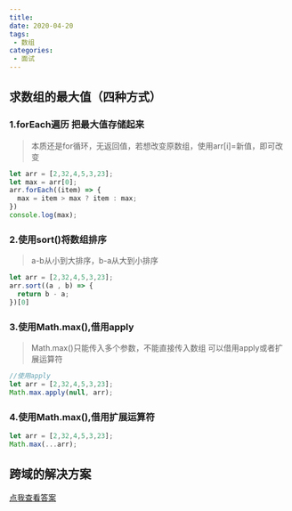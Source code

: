 ```yaml
---
title: 
date: 2020-04-20
tags:
 - 数组
categories: 
 - 面试
---
```


## 求数组的最大值（四种方式）

### 1.forEach遍历 把最大值存储起来
> 本质还是for循环，无返回值，若想改变原数组，使用arr[i]=新值，即可改变
```js
let arr = [2,32,4,5,3,23];
let max = arr[0];
arr.forEach((item) => {
  max = item > max ? item : max;
})
console.log(max);
```

### 2.使用sort()将数组排序
> a-b从小到大排序，b-a从大到小排序
```js
let arr = [2,32,4,5,3,23];
arr.sort((a , b) => {
  return b - a;
})[0]
```

### 3.使用Math.max(),借用apply
> Math.max()只能传入多个参数，不能直接传入数组
> 可以借用apply或者扩展运算符
```js
//使用apply
let arr = [2,32,4,5,3,23];
Math.max.apply(null, arr);
```

### 4.使用Math.max(),借用扩展运算符
```js
let arr = [2,32,4,5,3,23];
Math.max(...arr);
```

## 跨域的解决方案
[点我查看答案](./复习/跨域的解决方案.md)
